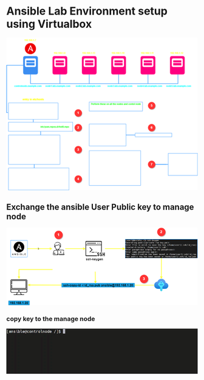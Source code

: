 
# Ansible Lab Environment setup using Virtualbox #

![image](https://github.com/vijayendrar/devsecops/blob/main/Ansible/images/setup.png)

## Exchange the ansible User Public key to manage node ##

![image](https://github.com/vijayendrar/devsecops/blob/main/Ansible/images/sshkey.png)

### copy key to the manage node ###

![image](https://github.com/vijayendrar/devsecops/blob/main/Ansible/images/keytonode.gif)
